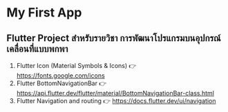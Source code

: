 # My First App

Flutter Project สำหรับรายวิชา การพัฒนาโปรแกรมบนอุปกรณ์เคลื่อนที่แบบพกพา
-------------------------------------------------------------------------------------
1. Flutter Icon (Material Symbols & Icons) 👉 https://fonts.google.com/icons
2. Flutter BottomNavigationBar 👉 https://api.flutter.dev/flutter/material/BottomNavigationBar-class.html
3. Flutter Navigation and routing 👉 https://docs.flutter.dev/ui/navigation

